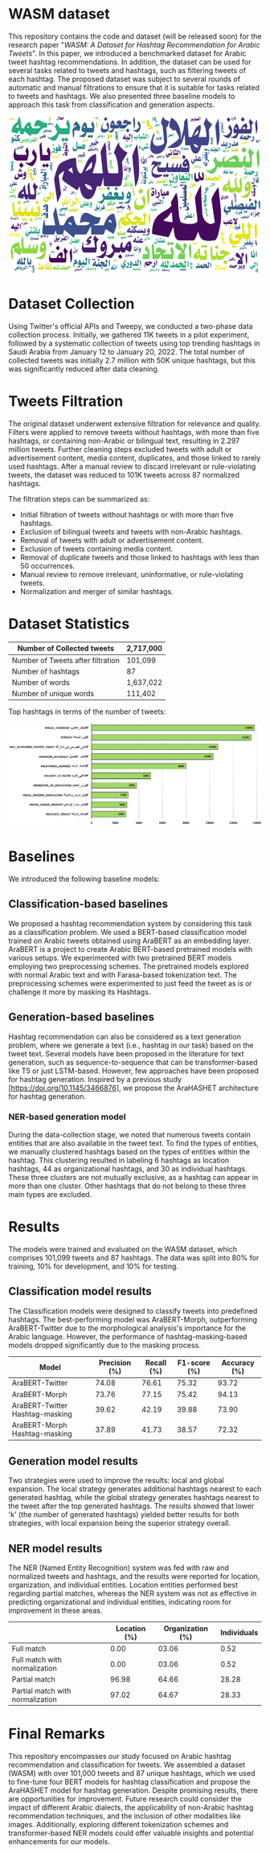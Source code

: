 # WASM dataset

This repository contains the code and dataset (will be released soon) for the research paper "_WASM: A Dataset for Hashtag Recommendation for Arabic Tweets_". In this paper, we introduced a benchmarked dataset for Arabic tweet hashtag recommendations. In addition, the dataset can be used for several tasks related to tweets and hashtags, such as filtering tweets of each hashtag. The proposed dataset was subject to several rounds of automatic and manual filtrations to ensure that it is suitable for tasks related to tweets and hashtags. We also presented three baseline models to approach this task from classification and generation aspects.

![Word Cloud](figures/words_cloud.png)

# Dataset Collection

Using Twitter's official APIs and Tweepy, we conducted a two-phase data collection process. Initially, we gathered 11K tweets in a pilot experiment, followed by a systematic collection of tweets using top trending hashtags in Saudi Arabia from January 12 to January 20, 2022. The total number of collected tweets was initially 2.7 million with 50K unique hashtags, but this was significantly reduced after data cleaning.

# Tweets Filtration

The original dataset underwent extensive filtration for relevance and quality. Filters were applied to remove tweets without hashtags, with more than five hashtags, or containing non-Arabic or bilingual text, resulting in 2.297 million tweets. Further cleaning steps excluded tweets with adult or advertisement content, media content, duplicates, and those linked to rarely used hashtags. After a manual review to discard irrelevant or rule-violating tweets, the dataset was reduced to 101K tweets across 87 normalized hashtags.

The filtration steps can be summarized as:

- Initial filtration of tweets without hashtags or with more than five hashtags.
- Exclusion of bilingual tweets and tweets with non-Arabic hashtags.
- Removal of tweets with adult or advertisement content.
- Exclusion of tweets containing media content.
- Removal of duplicate tweets and those linked to hashtags with less than 50 occurrences.
- Manual review to remove irrelevant, uninformative, or rule-violating tweets.
- Normalization and merger of similar hashtags.

# Dataset Statistics

| Number of Collected tweets        | 2,717,000 |
| --------------------------------- | ------- |
| Number of Tweets after filtration | 101,099  |
| Number of hashtags                | 87      |
| Number of words                   | 1,637,022 |
| Number of unique words            | 111,402  |


Top hashtags in terms of the number of tweets:

![Top Hashtags according to the number of tweets](figures/top_hashtags.png)


# Baselines

We introduced the following baseline models:

## Classification-based baselines

We proposed a hashtag recommendation system by considering this task as a classification problem. We used a BERT-based classification model trained on Arabic tweets obtained using AraBERT as an embedding layer. AraBERT is a project to create Arabic BERT-based pretrained models with various setups. We experimented with two pretrained BERT models employing two preprocessing schemes. The pretrained models explored with normal Arabic text and with Farasa-based tokenization text. The preprocessing schemes were experimented to just feed the tweet as is or challenge it more by masking its Hashtags.


## Generation-based baselines

Hashtag recommendation can also be considered as a text generation problem, where we generate a text (i.e., hashtag in our task) based on the tweet text. Several models have been proposed in the literature for text generation, such as sequence-to-sequence that can be transformer-based like T5 or just LSTM-based. However, few approaches have been proposed for hashtag generation. Inspired by a previous study [https://doi.org/10.1145/3466876], we propose the AraHASHET architecture for hashtag generation.


### NER-based generation model

During the data-collection stage, we noted that numerous tweets contain entities that are also available in the tweet text. To find the types of entities, we manually clustered hashtags based on the types of entities within the hashtag. This clustering resulted in labeling 6 hashtags as location hashtags, 44 as
organizational hashtags, and 30 as individual hashtags. These three clusters are not mutually exclusive, as a hashtag can appear in more than one cluster. Other hashtags that do not belong to these three main types are excluded.

# Results

The models were trained and evaluated on the WASM dataset, which comprises 101,099 tweets and 87 hashtags. The data was split into 80% for training, 10% for development, and 10% for testing.

## Classification model results

The Classification models were designed to classify tweets into predefined hashtags. The best-performing model was AraBERT-Morph, outperforming AraBERT-Twitter due to the morphological analysis's importance for the Arabic language. However, the performance of hashtag-masking-based models dropped significantly due to the masking process.

| Model                          | Precision (%) | Recall (%) | F1-score (%) | Accuracy (%) |
|--------------------------------|---------------|------------|--------------|--------------|
| AraBERT-Twitter                | 74.08         | 76.61      | 75.32        | 93.72        |
| AraBERT-Morph                  | 73.76         | 77.15      | 75.42        | 94.13        |
| AraBERT-Twitter Hashtag-masking| 39.62         | 42.19      | 39.88        | 73.90        |
| AraBERT-Morph Hashtag-masking  | 37.89         | 41.73      | 38.57        | 72.32        |

## Generation model results

Two strategies were used to improve the results: local and global expansion. The local strategy generates additional hashtags nearest to each generated hashtag, while the global strategy generates hashtags nearest to the tweet after the top generated hashtags. The results showed that lower 'k' (the number of generated hashtags) yielded better results for both strategies, with local expansion being the superior strategy overall.

## NER model results

The NER (Named Entity Recognition) system was fed with raw and normalized tweets and hashtags, and the results were reported for location, organization, and individual entities. Location entities performed best regarding partial matches, whereas the NER system was not as effective in predicting organizational and individual entities, indicating room for improvement in these areas.

|                              | Location (%) | Organization (%) | Individuals |
|------------------------------|--------------|------------------|-------------|
| Full match                   | 0.00         | 03.06            | 0.52        |
| Full match with normalization| 0.00         | 03.06            | 0.52        |
| Partial match                | 96.98        | 64.66            | 28.28       |
| Partial match with normalization| 97.02   | 64.67            | 28.33       |

# Final Remarks

This repository encompasses our study focused on Arabic hashtag recommendation and classification for tweets. We assembled a dataset (WASM) with over 101,000 tweets and 87 unique hashtags, which we used to fine-tune four BERT models for hashtag classification and propose the AraHASHET model for hashtag generation. Despite promising results, there are opportunities for improvement. Future research could consider the impact of different Arabic dialects, the applicability of non-Arabic hashtag recommendation techniques, and the inclusion of other modalities like images. Additionally, exploring different tokenization schemes and transformer-based NER models could offer valuable insights and potential enhancements for our models.
